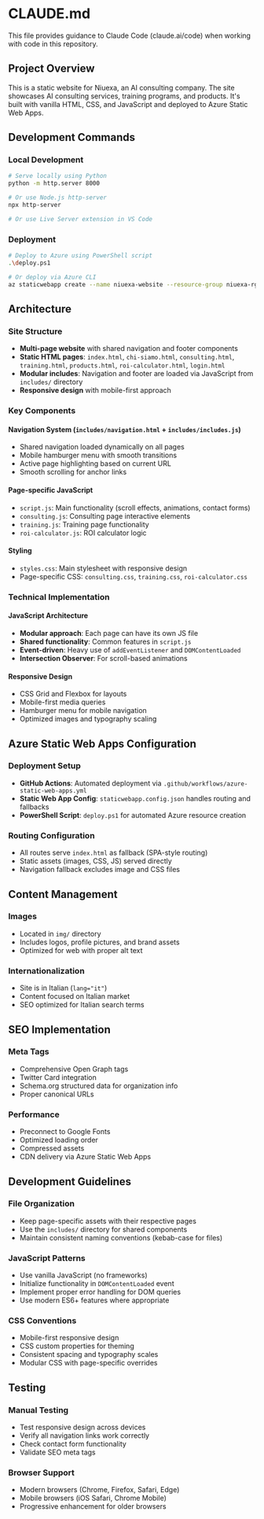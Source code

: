 # CLAUDE.md

This file provides guidance to Claude Code (claude.ai/code) when working with code in this repository.

## Project Overview

This is a static website for Niuexa, an AI consulting company. The site showcases AI consulting services, training programs, and products. It's built with vanilla HTML, CSS, and JavaScript and deployed to Azure Static Web Apps.

## Development Commands

### Local Development
```bash
# Serve locally using Python
python -m http.server 8000

# Or use Node.js http-server
npx http-server

# Or use Live Server extension in VS Code
```

### Deployment
```bash
# Deploy to Azure using PowerShell script
.\deploy.ps1

# Or deploy via Azure CLI
az staticwebapp create --name niuexa-website --resource-group niuexa-rg --source https://github.com/USERNAME/REPO --location "East US" --branch master --app-location "/" --login-with-github
```

## Architecture

### Site Structure
- **Multi-page website** with shared navigation and footer components
- **Static HTML pages**: `index.html`, `chi-siamo.html`, `consulting.html`, `training.html`, `products.html`, `roi-calculator.html`, `login.html`
- **Modular includes**: Navigation and footer are loaded via JavaScript from `includes/` directory
- **Responsive design** with mobile-first approach

### Key Components

#### Navigation System (`includes/navigation.html` + `includes/includes.js`)
- Shared navigation loaded dynamically on all pages
- Mobile hamburger menu with smooth transitions
- Active page highlighting based on current URL
- Smooth scrolling for anchor links

#### Page-specific JavaScript
- `script.js`: Main functionality (scroll effects, animations, contact forms)
- `consulting.js`: Consulting page interactive elements
- `training.js`: Training page functionality
- `roi-calculator.js`: ROI calculator logic

#### Styling
- `styles.css`: Main stylesheet with responsive design
- Page-specific CSS: `consulting.css`, `training.css`, `roi-calculator.css`

### Technical Implementation

#### JavaScript Architecture
- **Modular approach**: Each page can have its own JS file
- **Shared functionality**: Common features in `script.js`
- **Event-driven**: Heavy use of `addEventListener` and `DOMContentLoaded`
- **Intersection Observer**: For scroll-based animations

#### Responsive Design
- CSS Grid and Flexbox for layouts
- Mobile-first media queries
- Hamburger menu for mobile navigation
- Optimized images and typography scaling

## Azure Static Web Apps Configuration

### Deployment Setup
- **GitHub Actions**: Automated deployment via `.github/workflows/azure-static-web-apps.yml`
- **Static Web App Config**: `staticwebapp.config.json` handles routing and fallbacks
- **PowerShell Script**: `deploy.ps1` for automated Azure resource creation

### Routing Configuration
- All routes serve `index.html` as fallback (SPA-style routing)
- Static assets (images, CSS, JS) served directly
- Navigation fallback excludes image and CSS files

## Content Management

### Images
- Located in `img/` directory
- Includes logos, profile pictures, and brand assets
- Optimized for web with proper alt text

### Internationalization
- Site is in Italian (`lang="it"`)
- Content focused on Italian market
- SEO optimized for Italian search terms

## SEO Implementation

### Meta Tags
- Comprehensive Open Graph tags
- Twitter Card integration
- Schema.org structured data for organization info
- Proper canonical URLs

### Performance
- Preconnect to Google Fonts
- Optimized loading order
- Compressed assets
- CDN delivery via Azure Static Web Apps

## Development Guidelines

### File Organization
- Keep page-specific assets with their respective pages
- Use the `includes/` directory for shared components
- Maintain consistent naming conventions (kebab-case for files)

### JavaScript Patterns
- Use vanilla JavaScript (no frameworks)
- Initialize functionality in `DOMContentLoaded` event
- Implement proper error handling for DOM queries
- Use modern ES6+ features where appropriate

### CSS Conventions
- Mobile-first responsive design
- CSS custom properties for theming
- Consistent spacing and typography scales
- Modular CSS with page-specific overrides

## Testing

### Manual Testing
- Test responsive design across devices
- Verify all navigation links work correctly
- Check contact form functionality
- Validate SEO meta tags

### Browser Support
- Modern browsers (Chrome, Firefox, Safari, Edge)
- Mobile browsers (iOS Safari, Chrome Mobile)
- Progressive enhancement for older browsers